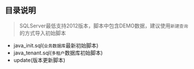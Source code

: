 ## 目录说明

> SQLServer最低支持2012版本，脚本中包含DEMO数据，建议使用`新建查询`的方式导入初始脚本 

- java_init.sql(`业务数据库`最新初始脚本)
- java_tenant.sql(`多租户`数据库初始脚本)
- update(版本更新脚本)